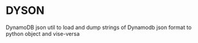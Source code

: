 # DYSON
DynamoDB json util to load and dump strings of Dynamodb json format to python object and vise-versa
